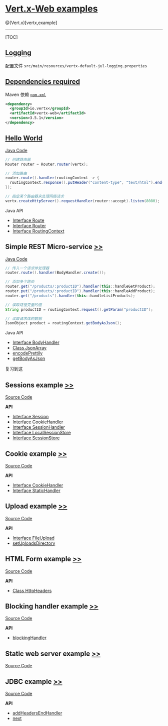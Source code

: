 # [Vert.x-Web examples](https://github.com/vert-x3/vertx-examples/tree/master/web-examples)

@(Vert.x)[vertx,example]

---

[TOC]

## [Logging](https://github.com/vert-x3/vertx-examples/tree/master/web-examples#logging)

配置文件 `src/main/resources/vertx-default-jul-logging.properties`

## [Dependencies required](https://github.com/vert-x3/vertx-examples/tree/master/web-examples#dependencies-required)

Maven 依赖 [`pom.xml`](https://github.com/vert-x3/vertx-examples/blob/master/web-examples/pom.xml)

```xml
<dependency>
  <groupId>io.vertx</groupId>
  <artifactId>vertx-web</artifactId>
  <version>3.5.1</version>
</dependency>
```

## [Hello World](https://github.com/vert-x3/vertx-examples/tree/master/web-examples#hello-world)

[Java Code](https://github.com/vert-x3/vertx-examples/tree/master/web-examples/src/main/java/io/vertx/example/web/helloworld)

```java
// 创建路由器
Router router = Router.router(vertx);

// 添加路由
router.route().handler(routingContext -> {
  routingContext.response().putHeader("content-type", "text/html").end("Hello World!");
});

// 指定某个路由器来处理网络请求
vertx.createHttpServer().requestHandler(router::accept).listen(8080);
```

Java API

- [Interface Route](https://vertx.io/docs/apidocs/io/vertx/ext/web/Route.html)
- [Interface Router](https://vertx.io/docs/apidocs/io/vertx/ext/web/Router.html)
- [Interface RoutingContext](https://vertx.io/docs/apidocs/io/vertx/ext/web/RoutingContext.html)

## Simple REST Micro-service [>>](https://github.com/vert-x3/vertx-examples/tree/master/web-examples#simple-rest-micro-service)

[Java Code](https://github.com/vert-x3/vertx-examples/tree/master/web-examples/src/main/java/io/vertx/example/web/rest)

```java
// 传入一个请求体处理器
router.route().handler(BodyHandler.create());

// 添加多个路由
router.get("/products/:productID").handler(this::handleGetProduct);
router.put("/products/:productID").handler(this::handleAddProduct);
router.get("/products").handler(this::handleListProducts);

// 读取路径变量的值
String productID = routingContext.request().getParam("productID");

// 读取请求体的数据
JsonObject product = routingContext.getBodyAsJson();
```

Java API

- [Interface BodyHandler](https://vertx.io/docs/apidocs/io/vertx/ext/web/handler/BodyHandler.html)
- [Class JsonArray](https://vertx.io/docs/apidocs/io/vertx/core/json/JsonArray.html)
- [encodePrettily](https://vertx.io/docs/apidocs/io/vertx/core/json/JsonObject.html#encodePrettily--)
- [getBodyAsJson](https://vertx.io/docs/apidocs/io/vertx/ext/web/RoutingContext.html#getBodyAsJson--)

复习到这

## Sessions example [>>](https://github.com/vert-x3/vertx-examples/tree/master/web-examples#sessions-example)

[Source Code](https://github.com/vert-x3/vertx-examples/tree/master/web-examples/src/main/java/io/vertx/example/web/sessions)

**API**

- [Interface Session](https://vertx.io/docs/apidocs/io/vertx/ext/web/Session.html)
- [Interface CookieHandler](https://vertx.io/docs/apidocs/io/vertx/ext/web/handler/CookieHandler.html)
- [Interface SessionHandler](https://vertx.io/docs/apidocs/io/vertx/ext/web/handler/SessionHandler.html)
- [Interface LocalSessionStore](https://vertx.io/docs/apidocs/io/vertx/ext/web/sstore/LocalSessionStore.html)
- [Interface SessionStore](https://vertx.io/docs/apidocs/io/vertx/ext/web/sstore/SessionStore.html)

## Cookie example [>>](https://github.com/vert-x3/vertx-examples/tree/master/web-examples#cookie-example)

[Source Code](https://github.com/vert-x3/vertx-examples/tree/master/web-examples/src/main/java/io/vertx/example/web/cookie)

**API**

- [Interface CookieHandler](https://vertx.io/docs/apidocs/io/vertx/ext/web/handler/CookieHandler.html)
- [Interface StaticHandler](https://vertx.io/docs/apidocs/io/vertx/ext/web/handler/StaticHandler.html)

## Upload example [>>](https://github.com/vert-x3/vertx-examples/tree/master/web-examples#upload-example)

[Source Code](https://github.com/vert-x3/vertx-examples/tree/master/web-examples/src/main/java/io/vertx/example/web/upload)

**API**

- [Interface FileUpload](https://vertx.io/docs/apidocs/io/vertx/ext/web/FileUpload.html)
- [setUploadsDirectory](https://vertx.io/docs/apidocs/io/vertx/ext/web/handler/BodyHandler.html#setUploadsDirectory-java.lang.String-)

## HTML Form example [>>](https://github.com/vert-x3/vertx-examples/tree/master/web-examples#html-form-example)

[Source Code](https://github.com/vert-x3/vertx-examples/tree/master/web-examples/src/main/java/io/vertx/example/web/form)

**API**

- [Class HttpHeaders](http://vertx.io/docs/apidocs/io/vertx/core/http/HttpHeaders.html)

## Blocking handler example [>>](https://github.com/vert-x3/vertx-examples/tree/master/web-examples#blocking-handler-example)

[Source Code](https://github.com/vert-x3/vertx-examples/tree/master/web-examples/src/main/java/io/vertx/example/web/blockinghandler)

**API**

- [blockingHandler](https://vertx.io/docs/apidocs/io/vertx/ext/web/Route.html#blockingHandler-io.vertx.core.Handler-boolean-)

## Static web server example [>>](https://github.com/vert-x3/vertx-examples/tree/master/web-examples#static-web-server-example)

[Source Code](https://github.com/vert-x3/vertx-examples/tree/master/web-examples/src/main/java/io/vertx/example/web/staticsite)

## JDBC example [>>](https://github.com/vert-x3/vertx-examples/tree/master/web-examples#jdbc-example)

[Source Code](https://github.com/vert-x3/vertx-examples/tree/master/web-examples/src/main/java/io/vertx/example/web/jdbc)

**API**

- [addHeadersEndHandler](https://vertx.io/docs/apidocs/io/vertx/ext/web/RoutingContext.html#addHeadersEndHandler-io.vertx.core.Handler-)
- [next](https://vertx.io/docs/apidocs/io/vertx/ext/web/RoutingContext.html#next--)



